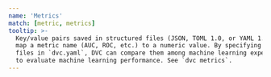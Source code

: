 ```yaml
---
name: 'Metrics'
match: [metric, metrics]
tooltip: >-
  Key/value pairs saved in structured files (JSON, TOML 1.0, or YAML 1.2) that
  map a metric name (AUC, ROC, etc.) to a numeric value. By specifying metrics
  files in `dvc.yaml`, DVC can compare them among machine learning experiments
  to evaluate machine learning performance. See `dvc metrics`.
---
```

